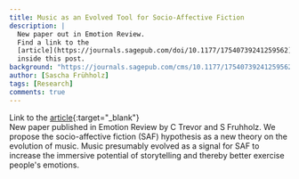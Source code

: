 ```yaml
---
title: Music as an Evolved Tool for Socio-Affective Fiction
description: |
  New paper out in Emotion Review.
  Find a link to the
  [article](https://journals.sagepub.com/doi/10.1177/17540739241259562){:target="_blank"}
  inside this post.
background: "https://journals.sagepub.com/cms/10.1177/17540739241259562/asset/images/large/10.1177_17540739241259562-fig3.jpeg"
author: [Sascha Frühholz]
tags: [Research]
comments: true
---
```


Link to the
[article](https://journals.sagepub.com/doi/10.1177/17540739241259562){:target="_blank"}
<br />
New paper published in Emotion Review
by C Trevor and S Fruhholz. We propose the socio-affective fiction (SAF) hypothesis as a
new theory on the evolution of music. Music presumably evolved as a signal for SAF to increase the immersive potential of storytelling and thereby better exercise people's emotions.

